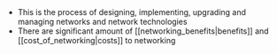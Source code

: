  

-   This is the process of designing, implementing, upgrading and managing networks and network technologies
- There are significant amount of  [[networking_benefits|benefits]] and [[cost_of_networking|costs]] to networking
